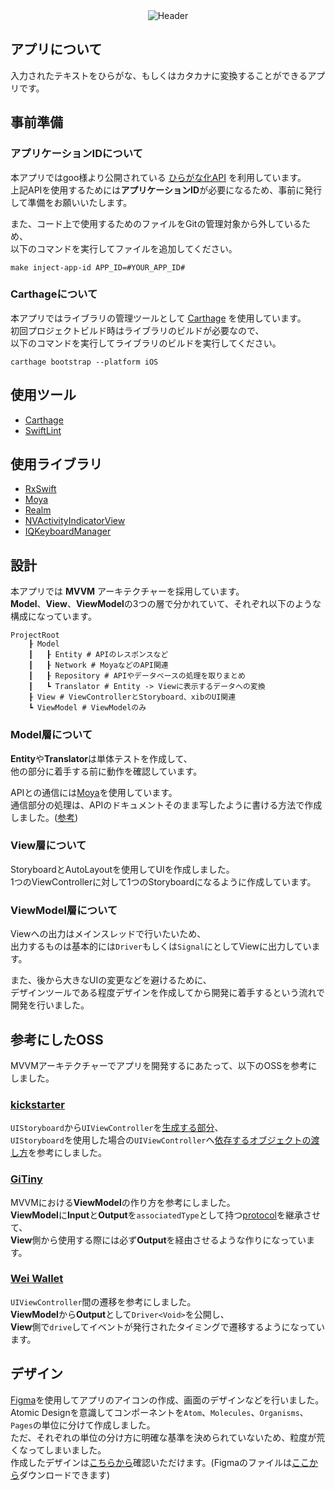 <div align="center">
    <img src="https://user-images.githubusercontent.com/31949692/74712339-66534b80-5269-11ea-8fbe-6c25506e095e.png"  title="Header">
</div>

## アプリについて
入力されたテキストをひらがな、もしくはカタカナに変換することができるアプリです。

## 事前準備
### アプリケーションIDについて
本アプリではgoo様より公開されている [ひらがな化API](https://labs.goo.ne.jp/api/jp/hiragana-translation/) を利用しています。  
上記APIを使用するためには**アプリケーションID**が必要になるため、事前に発行して準備をお願いいたします。  

また、コード上で使用するためのファイルをGitの管理対象から外しているため、  
以下のコマンドを実行してファイルを追加してください。

```Shell
make inject-app-id APP_ID=#YOUR_APP_ID#
```

### Carthageについて
本アプリではライブラリの管理ツールとして [Carthage](https://github.com/Carthage/Carthage) を使用しています。  
初回プロジェクトビルド時はライブラリのビルドが必要なので、  
以下のコマンドを実行してライブラリのビルドを実行してください。  

```Shell
carthage bootstrap --platform iOS
```

## 使用ツール
- [Carthage](https://github.com/Carthage/Carthage)
- [SwiftLint](https://github.com/realm/SwiftLint)

## 使用ライブラリ
- [RxSwift](https://github.com/ReactiveX/RxSwift)
- [Moya](https://github.com/Moya/Moya)
- [Realm](https://github.com/realm/realm-cocoa)
- [NVActivityIndicatorView](https://github.com/ninjaprox/NVActivityIndicatorView)
- [IQKeyboardManager](https://github.com/hackiftekhar/IQKeyboardManager)

## 設計
本アプリでは **MVVM** アーキテクチャーを採用しています。  
**Model**、**View**、**ViewModel**の3つの層で分かれていて、それぞれ以下のような構成になっています。

```
ProjectRoot
    ┠ Model
    ┃   ┠ Entity # APIのレスポンスなど
    ┃   ┠ Network # MoyaなどのAPI関連
    ┃   ┠ Repository # APIやデータベースの処理を取りまとめ
    ┃   ┗ Translator # Entity -> Viewに表示するデータへの変換
    ┠ View # ViewControllerとStoryboard、xibのUI関連
    ┗ ViewModel # ViewModelのみ
```

### Model層について
**Entity**や**Translator**は単体テストを作成して、  
他の部分に着手する前に動作を確認しています。

APIとの通信には[Moya](https://github.com/Moya/Moya)を使用しています。  
通信部分の処理は、APIのドキュメントそのまま写したように書ける方法で作成しました。([参考](http://y-hryk.hatenablog.com/entry/2018/08/24/101332))

### View層について
StoryboardとAutoLayoutを使用してUIを作成しました。  
1つのViewControllerに対して1つのStoryboardになるように作成しています。

### ViewModel層について
Viewへの出力はメインスレッドで行いたいため、  
出力するものは基本的には`Driver`もしくは`Signal`にとしてViewに出力しています。

また、後から大きなUIの変更などを避けるために、  
デザインツールである程度デザインを作成してから開発に着手するという流れで開発を行いました。

## 参考にしたOSS
MVVMアーキテクチャーでアプリを開発するにあたって、以下のOSSを参考にしました。

### [kickstarter](https://github.com/kickstarter/ios-oss)  
`UIStoryboard`から`UIViewController`を[生成する部分](https://github.com/kickstarter/ios-oss/blob/master/Kickstarter-iOS/Library/Storyboard.swift)、  
`UIStoryboard`を使用した場合の`UIViewController`へ[依存するオブジェクトの渡し方](https://github.com/kickstarter/ios-oss/blob/master/Kickstarter-iOS/Views/Controllers/BackingViewController.swift#L45)を参考にしました。

### [GiTiny](https://github.com/k-lpmg/GiTiny)
MVVMにおける**ViewModel**の作り方を参考にしました。  
**ViewModel**に**Input**と**Output**を`associatedType`として持つ[protocol](https://github.com/k-lpmg/GiTiny/blob/master/GiTiny/Sources/Application/Protocols/ViewModelType.swift)を継承させて、  
**View**側から使用する際には必ず**Output**を経由させるような作りになっています。

### [Wei Wallet](https://github.com/popshootjapan/WeiWallet-iOS)
`UIViewController`間の遷移を参考にしました。  
**ViewModel**から**Output**として`Driver<Void>`を公開し、  
**View**側で`drive`してイベントが発行されたタイミングで遷移するようになっています。  

## デザイン
[Figma](https://www.figma.com/)を使用してアプリのアイコンの作成、画面のデザインなどを行いました。  
Atomic Designを意識してコンポーネントを`Atom`、`Molecules`、`Organisms`、`Pages`の単位に分けて作成しました。  
ただ、それぞれの単位の分け方に明確な基準を決められていないため、粒度が荒くなってしまいました。  
作成したデザインは[こちらから](https://www.figma.com/file/FcsGy0P0h1Q8BVXjltVbgt/Rubbby-iOS?node-id=58%3A77)確認いただけます。(Figmaのファイルは[ここから](https://www.dropbox.com/s/dh5fojrkn5yu5fl/Rubbby-iOS.fig?dl=0)ダウンロードできます)

